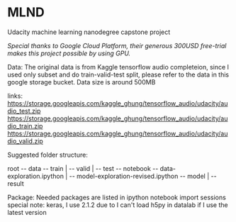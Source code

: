 # MLND
Udacity machine learning nanodegree
capstone project

*Special thanks to Google Cloud Platform, their generous 300USD free-trial makes this project possible by using GPU.*

Data:
The original data is from Kaggle tensorflow audio completeion, since I used only subset and do train-valid-test split, please refer to the data in this google storage bucket. Data size is around 500MB

links:
https://storage.googleapis.com/kaggle_ghung/tensorflow_audio/udacity/audio_test.zip
https://storage.googleapis.com/kaggle_ghung/tensorflow_audio/udacity/audio_train.zip
https://storage.googleapis.com/kaggle_ghung/tensorflow_audio/udacity/audio_valid.zip

Suggested folder structure:

root -- data     -- train
    |            -- valid
    |            -- test
     -- notebook -- data-exploration.ipython
    |            -- model-exploration-revised.ipython
     -- model
    |
     -- result


Package:
Needed packages are listed in ipython notebook import sessions
special note: keras, I use 2.1.2 due to I can't load h5py in datalab if I use the latest version
